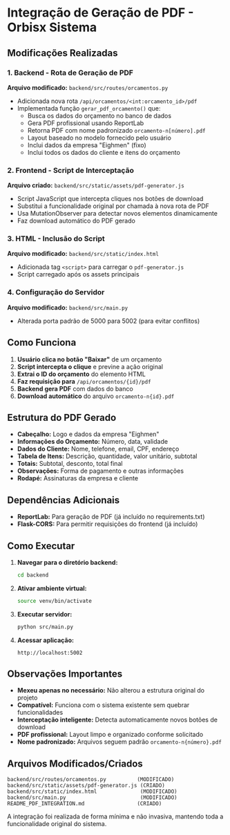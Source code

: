 # Integração de Geração de PDF - Orbisx Sistema

## Modificações Realizadas

### 1. Backend - Rota de Geração de PDF
**Arquivo modificado:** `backend/src/routes/orcamentos.py`

- Adicionada nova rota `/api/orcamentos/<int:orcamento_id>/pdf`
- Implementada função `gerar_pdf_orcamento()` que:
  - Busca os dados do orçamento no banco de dados
  - Gera PDF profissional usando ReportLab
  - Retorna PDF com nome padronizado `orcamento-n[número].pdf`
  - Layout baseado no modelo fornecido pelo usuário
  - Inclui dados da empresa "Eighmen" (fixo)
  - Inclui todos os dados do cliente e itens do orçamento

### 2. Frontend - Script de Interceptação
**Arquivo criado:** `backend/src/static/assets/pdf-generator.js`

- Script JavaScript que intercepta cliques nos botões de download
- Substitui a funcionalidade original por chamada à nova rota de PDF
- Usa MutationObserver para detectar novos elementos dinamicamente
- Faz download automático do PDF gerado

### 3. HTML - Inclusão do Script
**Arquivo modificado:** `backend/src/static/index.html`

- Adicionada tag `<script>` para carregar o `pdf-generator.js`
- Script carregado após os assets principais

### 4. Configuração do Servidor
**Arquivo modificado:** `backend/src/main.py`

- Alterada porta padrão de 5000 para 5002 (para evitar conflitos)

## Como Funciona

1. **Usuário clica no botão "Baixar"** de um orçamento
2. **Script intercepta o clique** e previne a ação original
3. **Extrai o ID do orçamento** do elemento HTML
4. **Faz requisição para** `/api/orcamentos/{id}/pdf`
5. **Backend gera PDF** com dados do banco
6. **Download automático** do arquivo `orcamento-n{id}.pdf`

## Estrutura do PDF Gerado

- **Cabeçalho:** Logo e dados da empresa "Eighmen"
- **Informações do Orçamento:** Número, data, validade
- **Dados do Cliente:** Nome, telefone, email, CPF, endereço
- **Tabela de Itens:** Descrição, quantidade, valor unitário, subtotal
- **Totais:** Subtotal, desconto, total final
- **Observações:** Forma de pagamento e outras informações
- **Rodapé:** Assinaturas da empresa e cliente

## Dependências Adicionais

- **ReportLab:** Para geração de PDF (já incluído no requirements.txt)
- **Flask-CORS:** Para permitir requisições do frontend (já incluído)

## Como Executar

1. **Navegar para o diretório backend:**
   ```bash
   cd backend
   ```

2. **Ativar ambiente virtual:**
   ```bash
   source venv/bin/activate
   ```

3. **Executar servidor:**
   ```bash
   python src/main.py
   ```

4. **Acessar aplicação:**
   ```
   http://localhost:5002
   ```

## Observações Importantes

- **Mexeu apenas no necessário:** Não alterou a estrutura original do projeto
- **Compatível:** Funciona com o sistema existente sem quebrar funcionalidades
- **Interceptação inteligente:** Detecta automaticamente novos botões de download
- **PDF profissional:** Layout limpo e organizado conforme solicitado
- **Nome padronizado:** Arquivos seguem padrão `orcamento-n{número}.pdf`

## Arquivos Modificados/Criados

```
backend/src/routes/orcamentos.py          (MODIFICADO)
backend/src/static/assets/pdf-generator.js (CRIADO)
backend/src/static/index.html              (MODIFICADO)
backend/src/main.py                        (MODIFICADO)
README_PDF_INTEGRATION.md                 (CRIADO)
```

A integração foi realizada de forma mínima e não invasiva, mantendo toda a funcionalidade original do sistema.


